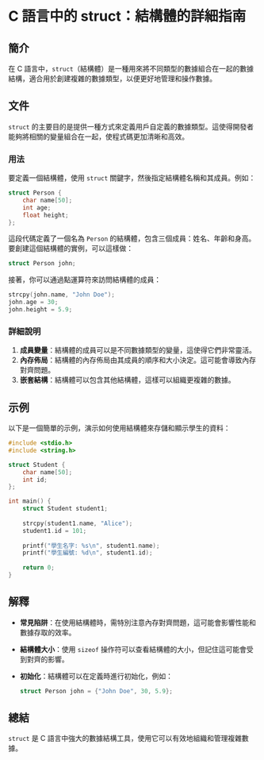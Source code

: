 <!--
Meta Description: # C 語言中的 struct：結構體的詳細指南 ## 簡介 在 C 語言中，`struct`（結構體）是一種用來將不同類型的數據組合在一起的數據結構，適合用於創建複雜的數據類型，以便更好地管理和操作數據。 ## 文件 `struct` 的主要目的是提供一種方式來定義用戶自定義的數據類型。這使得開發...
Meta Keywords: struct, john, name, student1, person
-->

# C 語言中的 struct：結構體的詳細指南

## 簡介
在 C 語言中，`struct`（結構體）是一種用來將不同類型的數據組合在一起的數據結構，適合用於創建複雜的數據類型，以便更好地管理和操作數據。

## 文件
`struct` 的主要目的是提供一種方式來定義用戶自定義的數據類型。這使得開發者能夠將相關的變量組合在一起，使程式碼更加清晰和高效。

### 用法
要定義一個結構體，使用 `struct` 關鍵字，然後指定結構體名稱和其成員。例如：

```c
struct Person {
    char name[50];
    int age;
    float height;
};
```

這段代碼定義了一個名為 `Person` 的結構體，包含三個成員：姓名、年齡和身高。要創建這個結構體的實例，可以這樣做：

```c
struct Person john;
```

接著，你可以通過點運算符來訪問結構體的成員：

```c
strcpy(john.name, "John Doe");
john.age = 30;
john.height = 5.9;
```

### 詳細說明
1. **成員變量**：結構體的成員可以是不同數據類型的變量，這使得它們非常靈活。
2. **內存佈局**：結構體的內存佈局由其成員的順序和大小決定。這可能會導致內存對齊問題。
3. **嵌套結構**：結構體可以包含其他結構體，這樣可以組織更複雜的數據。

## 示例
以下是一個簡單的示例，演示如何使用結構體來存儲和顯示學生的資料：

```c
#include <stdio.h>
#include <string.h>

struct Student {
    char name[50];
    int id;
};

int main() {
    struct Student student1;
    
    strcpy(student1.name, "Alice");
    student1.id = 101;
    
    printf("學生名字: %s\n", student1.name);
    printf("學生編號: %d\n", student1.id);
    
    return 0;
}
```

## 解釋
- **常見陷阱**：在使用結構體時，需特別注意內存對齊問題，這可能會影響性能和數據存取的效率。
- **結構體大小**：使用 `sizeof` 操作符可以查看結構體的大小，但記住這可能會受到對齊的影響。
- **初始化**：結構體可以在定義時進行初始化，例如：
  
  ```c
  struct Person john = {"John Doe", 30, 5.9};
  ```

## 總結
`struct` 是 C 語言中強大的數據結構工具，使用它可以有效地組織和管理複雜數據。